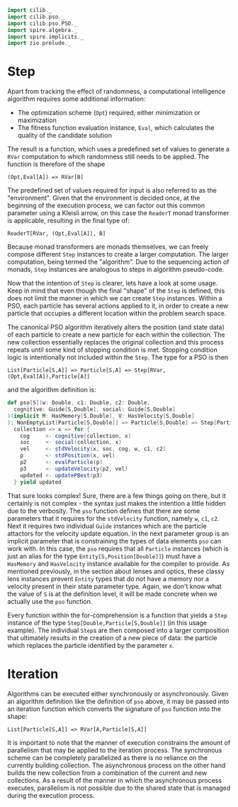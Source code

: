 ```scala mdoc:invisible
import cilib._
import cilib.pso._
import cilib.pso.PSO._
import spire.algebra._
import spire.implicits._
import zio.prelude._
```

# Step

Apart from tracking the effect of randomness, a computational intelligence
algorithm requires some additional information:

* The optimization scheme (`Opt`) required, either minimization or maximization
* The fitness function evaluation instance, `Eval`, which calculates the quality of
  the candidate solution

The result is a function, which uses a predefined set of values to generate
a `RVar` computation to which randomness still needs to be applied. The function
is therefore of the shape

    (Opt,Eval[A]) => RVar[B]

The predefined set of values required for input is also referred to as the
"environment". Given that the environment is decided once, at the beginning of
the execution process, we can factor out this common parameter using a Kleisli
arrow, on this case the `ReaderT` monad transformer is applicable, resulting
in the final type of:

    ReaderT[RVar, (Opt,Eval[A]), B]

Because monad transformers are monads themselves, we can freely compose different
`Step` instances to create a larger computation. The larger computation, being
termed the "algorithm". Due to the sequencing action of monads, `Step` instances
are analogous to steps in algorithm pseudo-code.

Now that the intention of `Step` is clearer, lets have a look at some usage. Keep
in mind that even though the final "shape" of the `Step` is defined, this does not
limit the manner in which we can create `Step` instances.
Within a PSO, each particle has several actions applied to it, in order to create
a new particle that occupies a different location within the problem search space.

The canonical PSO algorithm iteratively alters the position (and state data) of each
particle to create a new particle for each within the collection. The new collection
essentially replaces the original collection and this process repeats until some
kind of stopping condition is met. Stopping condition logic is intentionally not
included within the `Step`. The type for a PSO is then

    List[Particle[S,A]] => Particle[S,A] => Step[RVar,(Opt,Eval[A]),Particle[A]]

and the algorithm definition is:

```scala mdoc
def pso[S](w: Double, c1: Double, c2: Double,
  cognitive: Guide[S,Double], social: Guide[S,Double]
)(implicit M: HasMemory[S,Double], V: HasVelocity[S,Double]
): NonEmptyList[Particle[S,Double]] => Particle[S,Double] => Step[Particle[S,Double]]  =
  collection => x => for {
    cog     <- cognitive(collection, x)
    soc     <- social(collection, x)
    vel     <- stdVelocity(x, soc, cog, w, c1, c2)
    p       <- stdPosition(x, vel)
    p2      <- evalParticle(p)
    p3      <- updateVelocity(p2, vel)
    updated <- updatePBest(p3)
  } yield updated
```

That sure looks complex! Sure, there are a few things going on there, but it certainly
is not complex - the syntax just makes the intention a little hidden due to the verbosity.
The `pso` function defines that there are some parameters that it requires
for the `stdVelocity` function, namely `w`, `c1`, `c2`. Next it requires two individual
`Guide` instances which are the particle attactors for the velocity update equation. In
the next parameter group is an implicit parameter that is constraining the types of
data elements `pso` can work with. In this case, the `pso` requires that all `Particle`
instances (which is just an alias for the type `Entity[S,Position[Double]]`)
must have a `HasMemory` and `HasVelocity` instance available for the compiler to provide.
As mentioned previously, in the section about lenses and optics, these classy lens instances
prevent `Entity` types that do not have a memory nor a velocity present in their
state parameter type. Again, we don't know what the value of `S` is at the definition
level, it will be made concrete when we actually use the `pso` function.

Every function within the for-comprehension is a function that yields a `Step` instance
of the type `Step[Double,Particle[S,Double]]` (in this usage example). The individual
`Step`s are then composed into a larger composition that ultimately results in the
creation of a new piece of data: the particle which replaces the particle identified
by the parameter `x`.

# Iteration

Algorithms can be executed either synchronously or asynchronously. Given an
algorithm definition like the definition of `pso` above, it may be passed into
an iteration function which converts the signature of `pso` function into the
shape:

    List[Particle[S,A]] => RVar[A,Particle[S,A]]

It is important to note that the manner of execution constrains the amount
of parallelism that may be applied to the iteration process. The synchronous
scheme can be completely parallelized as there is no reliance on the currently
building collection. The asynchronous process on the other hand builds the new
collection from a combination of the current and new collections. As a result
of the manner in which the asynchronous process executes, parallelism is not
possible due to the shared state that is managed during the execution process.
